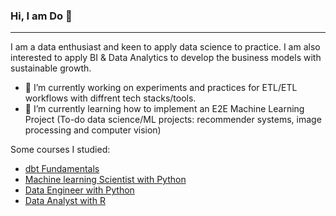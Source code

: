 ### Hi, I am Do 👋
---
I am a data enthusiast and keen to apply data science to practice. I am also interested to apply BI & Data Analytics to develop the business models with sustainable growth.

- 🔭 I’m currently working on experiments and practices for ETL/ETL workflows with diffrent tech stacks/tools.
- 🌱 I’m currently learning how to implement an E2E Machine Learning Project (To-do data science/ML projects: recommender systems, image processing and computer vision)

Some courses I studied:
- [dbt Fundamentals](https://credentials.getdbt.com/fafb0f9b-cb65-4167-ac8c-3b247fe7b449#gs.4zd87g)
- [Machine learning Scientist with Python](https://www.datacamp.com/statement-of-accomplishment/track/c0ade4870e386f0c1c561588ad787cf0d373cfd2)
- [Data Engineer with Python](https://www.datacamp.com/statement-of-accomplishment/track/8f891e83c4fd354ad85ab4f05d7cbc38b60c320c)
- [Data Analyst with R](https://www.datacamp.com/statement-of-accomplishment/track/16a94d90759243958f81cb75835c31cdf04f2747)
  
<!--
**DoThNg/DoThNg** is a ✨ _special_ ✨ repository because its `README.md` (this file) appears on your GitHub profile.

Here are some ideas to get you started:

- 🔭 I’m currently working on ...
- 🌱 I’m currently learning ...
- 👯 I’m looking to collaborate on ...
- 🤔 I’m looking for help with ...
- 💬 Ask me about ...
- 📫 How to reach me: ...
- 😄 Pronouns: ...
- ⚡ Fun fact: ...
-->
